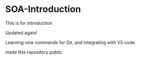 # SOA-Introduction

This is for introduction

Updated again!


Learning new commands for Git, and integrating with VS code.

made this repository public
